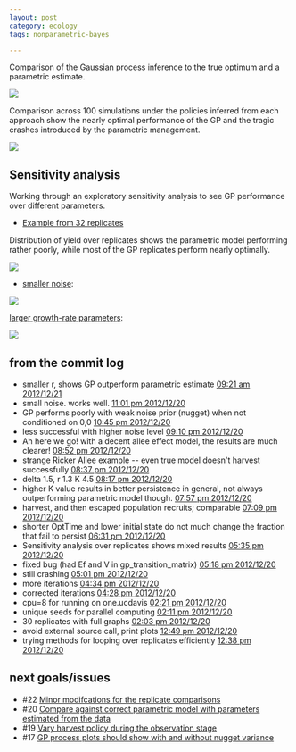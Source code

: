 ```yaml
---
layout: post
category: ecology
tags: nonparametric-bayes

---
```


Comparison of the Gaussian process inference to the true optimum and a parametric estimate.   

![](/2012/assets/figures/2012-12-20-23-12-06-60abafd424-unnamed-chunk-22.png) 

Comparison across 100 simulations under the policies inferred from each approach show the nearly optimal performance of the GP and the tragic crashes introduced by the parametric management.  

![](/2012/assets/figures/2012-12-20-23-12-07-60abafd424-unnamed-chunk-23.png)


## Sensitivity analysis

Working through an exploratory sensitivity analysis to see GP performance over different parameters.  

* [Example from 32 replicates ](https://github.com/cboettig/nonparametric-bayes/blob/6aba5dce46370c600351eff270a76a664dacc7db/inst/examples/myers-exploration.md)

Distribution of yield over replicates shows the parametric model performing rather poorly, while most of the GP replicates perform nearly optimally.  

![](/2012/assets/figures/2012-12-20-23-13-46-60abafd424-unnamed-chunk-3.png)

* [smaller noise](https://github.com/cboettig/nonparametric-bayes/blob/60abafd4242b3840454b3a138a428a1c633e73fd/inst/examples/myers-exploration.md):

![](/2012/assets/figures/2012-12-20-22-57-55-96ad28dd6e-unnamed-chunk-3.png)

[larger growth-rate parameters](https://github.com/cboettig/nonparametric-bayes/blob/9d5cd1f027bdfe5f356dce83756726c95a6fcdd8/inst/examples/myers-exploration.md):

![](/2012/assets/figures/2012-12-20-20-50-42-3f7bd6aa34-unnamed-chunk-3.png)



## from the commit log

- smaller r, shows GP outperform parametric estimate [09:21 am 2012/12/21](https://github.com/cboettig/nonparametric-bayes/commit/6aba5dce46370c600351eff270a76a664dacc7db)
- small noise. works well. [11:01 pm 2012/12/20](https://github.com/cboettig/nonparametric-bayes/commit/60abafd4242b3840454b3a138a428a1c633e73fd)
- GP performs poorly with weak noise prior (nugget) when not conditioned on 0,0 [10:45 pm 2012/12/20](https://github.com/cboettig/nonparametric-bayes/commit/96ad28dd6edfbcec720b77fe645719fa673dd44a)
- less successful with higher noise level [09:10 pm 2012/12/20](https://github.com/cboettig/nonparametric-bayes/commit/0fdaadb9b57715390e149b3c182b8115ff036960)
- Ah here we go! with a decent allee effect model, the results are much clearer! [08:52 pm 2012/12/20](https://github.com/cboettig/nonparametric-bayes/commit/9d5cd1f027bdfe5f356dce83756726c95a6fcdd8)
- strange Ricker Allee example -- even true model doesn't harvest successfully [08:37 pm 2012/12/20](https://github.com/cboettig/nonparametric-bayes/commit/3f7bd6aa349d23aa7aeb28b772b9b32b5d7645b1)
- delta 1.5, r 1.3 K 4.5 [08:17 pm 2012/12/20](https://github.com/cboettig/nonparametric-bayes/commit/ee54f02a6d81ca0e89395837666055f4f6d1bcb0)
- higher K value results in better persistence in general, not always outperforming parametric model though. [07:57 pm 2012/12/20](https://github.com/cboettig/nonparametric-bayes/commit/db67f4ccb4f185b3000bbe6a93d770490e027593)
- harvest, and then escaped population recruits; comparable [07:09 pm 2012/12/20](https://github.com/cboettig/nonparametric-bayes/commit/8e5a4cd1abe38671fb884855bae3babac7d4802d)
- shorter OptTime and lower initial state do not much change the fraction that fail to persist [06:31 pm 2012/12/20](https://github.com/cboettig/nonparametric-bayes/commit/1130545ef69d6b6e064ca3a0360ee905c0a2b32d)
- Sensitivity analysis over replicates shows mixed results [05:35 pm 2012/12/20](https://github.com/cboettig/nonparametric-bayes/commit/e823ed12ef20d5c6dcbd04540bb957bf33116cab)
- fixed bug (had Ef and V in gp_transition_matrix) [05:18 pm 2012/12/20](https://github.com/cboettig/nonparametric-bayes/commit/8307de6858cc9fe067d7c86c31ce93a91862f75e)
- still crashing [05:01 pm 2012/12/20](https://github.com/cboettig/nonparametric-bayes/commit/44c19ba3882ce5a419c63d13c61a1b63377d051b)
- more iterations [04:34 pm 2012/12/20](https://github.com/cboettig/nonparametric-bayes/commit/61aeba3dd05033f6b9184a145035cf9708dbc18a)
- corrected iterations [04:28 pm 2012/12/20](https://github.com/cboettig/nonparametric-bayes/commit/278d66f2af22eada8d704b87a20738aba874ceb4)
- cpu=8 for running on one.ucdavis [02:21 pm 2012/12/20](https://github.com/cboettig/nonparametric-bayes/commit/4adf814f23c90b4d415e5580e776f07bb1f5f355)
- unique seeds for parallel computing [02:11 pm 2012/12/20](https://github.com/cboettig/nonparametric-bayes/commit/9a79a72650d3bfbb9768853f9132cd5dec6f88d6)
- 30 replicates with full graphs [02:03 pm 2012/12/20](https://github.com/cboettig/nonparametric-bayes/commit/88d4295e217bc6b52e23c19f4094b2a85cb61bfb)
- avoid external source call, print plots [12:49 pm 2012/12/20](https://github.com/cboettig/nonparametric-bayes/commit/fd14d9146826c529b6ce0a1912feffd839d37261)
- trying methods for looping over replicates efficiently [12:38 pm 2012/12/20](https://github.com/cboettig/nonparametric-bayes/commit/edee0e6ef100702ed3f420dc2c0d47a691b52d3f)


## next goals/issues

- \#22 [Minor modifcations for the replicate comparisons](https://github.com/cboettig/nonparametric-bayes/issues/22) 
- \#20 [Compare against correct parametric model with parameters estimated from the data](https://github.com/cboettig/nonparametric-bayes/issues/20) 
- \#19 [Vary harvest policy during the observation stage](https://github.com/cboettig/nonparametric-bayes/issues/19) 
- \#17 [GP process plots should show with and without nugget variance](https://github.com/cboettig/nonparametric-bayes/issues/17) 


